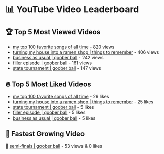 # 📊 YouTube Video Leaderboard

## 🏆 Top 5 Most Viewed Videos
- [my top 100 favorite songs of all time](https://youtu.be/zYnjnriU374) - 820 views
- [turning my house into a ramen shop | things to remember](https://youtu.be/RBDZBPQs_fI) - 406 views
- [business as usual | goober ball](https://youtu.be/XrRSX9f_JaE) - 242 views
- [filler episode | goober ball](https://youtu.be/LVjDQdm-PFc) - 161 views
- [state tournament | goober ball](https://youtu.be/Ci5MFGdfzOE) - 147 views

## 🔥 Top 5 Most Liked Videos
- [my top 100 favorite songs of all time](https://youtu.be/zYnjnriU374) - 29 likes
- [turning my house into a ramen shop | things to remember](https://youtu.be/RBDZBPQs_fI) - 25 likes
- [state tournament | goober ball](https://youtu.be/Ci5MFGdfzOE) - 5 likes
- [filler episode | goober ball](https://youtu.be/LVjDQdm-PFc) - 5 likes
- [business as usual | goober ball](https://youtu.be/XrRSX9f_JaE) - 5 likes

## 🚀 Fastest Growing Video
🔹 [semi-finals | goober ball](https://youtu.be/zCazlNDUv3s) - 53 views & 0 likes
